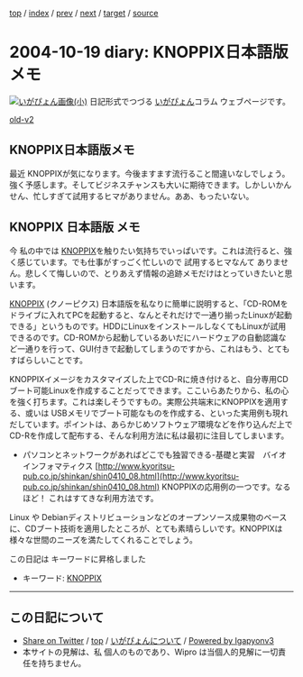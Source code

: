 [top](../index.html) 
 / [index](index.html) 
 / [prev](ig041015.html) 
 / [next](ig041024.html) 
 / [target](http://www.igapyon.jp/igapyon/diary/2004/ig041019.html) 
 / [source](https://github.com/igapyon/diary/blob/master/2004/ig041019.src.md) 

2004-10-19 diary: KNOPPIX日本語版メモ
=====================================================================================================
[![いがぴょん画像(小)](http://www.igapyon.jp/igapyon/diary/images/iga200306s.jpg "いがぴょん")](http://www.igapyon.jp/igapyon/diary/memo/memoigapyon.html) 日記形式でつづる [いがぴょん](http://www.igapyon.jp/igapyon/diary/memo/memoigapyon.html)コラム ウェブページです。

[old-v2](ig041019-orig.html)

## KNOPPIX日本語版メモ

最近 KNOPPIXが気になります。今後ますます流行ること間違いなしでしょう。強く予感します。そしてビジネスチャンスも大いに期待できます。しかしいかんせん、忙しすぎて試用するヒマがありません。ああ、もったいない。


## KNOPPIX 日本語版 メモ

今 私の中では [KNOPPIX](http://www.igapyon.jp/igapyon/diary/keyword/knoppix.html)を触りたい気持ちでいっぱいです。これは流行ると、強く感じています。でも仕事がすっごく忙しいので 試用するヒマなんて ありません。悲しくて悔しいので、とりあえず情報の追跡メモだけはとっていきたいと思います。

[KNOPPIX](http://www.igapyon.jp/igapyon/diary/keyword/knoppix.html) (クノーピクス) 日本語版を私なりに簡単に説明すると、「CD-ROMをドライブに入れてPCを起動すると、なんとそれだけで一通り揃ったLinuxが起動できる」というものです。HDDにLinuxをインストールしなくてもLinuxが試用できるのです。CD-ROMから起動しているあいだにハードウェアの自動認識など一通りを行って、GUI付きで起動してしまうのですから、これはもう、とてもすばらしいことです。

KNOPPIXイメージをカスタマイズした上でCD-Rに焼き付けると、自分専用CDブート可能Linuxを作成することだってできます。ここいらあたりから、私の心を強く打ちます。これは楽しそうですもの。実際公共端末にKNOPPIXを適用する、或いは USBメモリでブート可能なものを作成する、といった実用例も現れだしています。ポイントは、あらかじめソフトウェア環境などを作り込んだ上でCD-Rを作成して配布する、そんな利用方法に私は最初に注目してしまいます。

* パソコンとネットワークがあればどこでも独習できる-基礎と実習　バイオインフォマティクス
  [http://www.kyoritsu-pub.co.jp/shinkan/shin0410_08.html](http://www.kyoritsu-pub.co.jp/shinkan/shin0410_08.html)
  KNOPPIXの応用例の一つです。なるほど！ これはすてきな利用方法です。

Linux や Debianディストリビューションなどのオープンソース成果物のベースに、CDブート技術を適用したところが、とても素晴らしいです。KNOPPIXは様々な世間のニーズを満たしてくれることでしょう。

この日記は キーワードに昇格しました

* キーワード: [KNOPPIX](http://www.igapyon.jp/igapyon/diary/keyword/knoppix.html)


----------------------------------------------------------------------------------------------------

## この日記について

* [Share on Twitter](https://twitter.com/intent/tweet?hashtags=igapyon%2Cdiary%2C%E3%81%84%E3%81%8C%E3%81%B4%E3%82%87%E3%82%93&text=KNOPPIX%E6%97%A5%E6%9C%AC%E8%AA%9E%E7%89%88%E3%83%A1%E3%83%A2&url=http%3A%2F%2Fwww.igapyon.jp%2Figapyon%2Fdiary%2F2004%2Fig041019.html) / [top](../index.html) / [いがぴょんについて](http://www.igapyon.jp/igapyon/diary/memo/memoigapyon.html) / [Powered by Igapyonv3](https://github.com/igapyon/igapyonv3)
* 本サイトの見解は、私 個人のものであり、Wipro は当個人的見解に一切責任を持ちません。 
